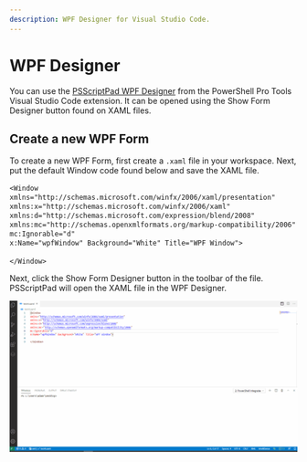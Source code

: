 ```yaml
---
description: WPF Designer for Visual Studio Code.
---
```


# WPF Designer

You can use the [PSScriptPad WPF Designer](../psscriptpad.md#wpf-designer) from the PowerShell Pro Tools Visual Studio Code extension. It can be opened using the Show Form Designer button found on XAML files.

## Create a new WPF Form

To create a new WPF Form, first create a `.xaml` file in your workspace. Next, put the default Window code found below and save the XAML file.

```text
<Window 
xmlns="http://schemas.microsoft.com/winfx/2006/xaml/presentation"
xmlns:x="http://schemas.microsoft.com/winfx/2006/xaml"
xmlns:d="http://schemas.microsoft.com/expression/blend/2008"
xmlns:mc="http://schemas.openxmlformats.org/markup-compatibility/2006"
mc:Ignorable="d"
x:Name="wpfWindow" Background="White" Title="WPF Window">

</Window>
```

Next, click the Show Form Designer button in the toolbar of the file. PSScriptPad will open the XAML file in the WPF Designer. 

![PSScriptPad WPF Designer](../../.gitbook/assets/vscode.gif)

